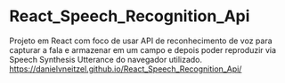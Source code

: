 # React_Speech_Recognition_Api
Projeto em React com foco de usar API de reconhecimento de voz para capturar a fala e armazenar em um campo e depois poder reproduzir via Speech Synthesis Utterance do navegador utilizado.
<br>
<a href="https://danielvneitzel.github.io/React_Speech_Recognition_Api/">https://danielvneitzel.github.io/React_Speech_Recognition_Api/</a>
